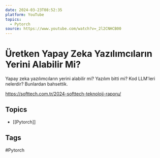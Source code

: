 ```yaml
---
date: 2024-03-23T08:52:35
platform: YouTube
topics:
  - Pytorch
source: https://www.youtube.com/watch?v=_2l2CNHCB00
---
```

# Üretken Yapay Zeka Yazılımcıların Yerini Alabilir Mi?

Yapay zeka yazılımcıların yerini alabilir mi? Yazılım bitti mi? Kod LLM'leri nelerdir? Bunlardan bahsettik.

https://softtech.com.tr/2024-softtech-teknoloji-raporu/

## Topics
- [[Pytorch]]

## Tags
#Pytorch